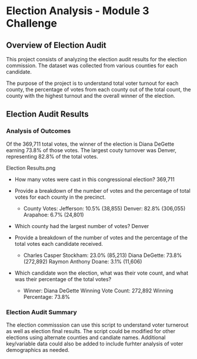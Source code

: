 # Election Analysis - Module 3 Challenge


## Overview of Election Audit

This project consists of analyzing the election audit results for the election commission.   The dataset was collected from various counties for each candidate. 


The purpose of the project is to understand total voter turnout for each county, the percentage of votes from each county out of the total count, the county with the highest turnout and the overall winner of the election.


## Election Audit Results


### Analysis of Outcomes 

Of the 369,711 total votes, the winner of the election is Diana DeGette earning 73.8% of those votes.  The largest couty turnover was Denver, representing 82.8% of the total votes.


Election Results.png

- How many votes were cast in this congressional election? 369,711

- Provide a breakdown of the number of votes and the percentage of total votes for each county in the precinct.
    - County Votes:
     Jefferson: 10.5% (38,855)
     Denver: 82.8% (306,055)
     Arapahoe: 6.7% (24,801)

- Which county had the largest number of votes? Denver

- Provide a breakdown of the number of votes and the percentage of the total votes each candidate received.

    - Charles Casper Stockham: 23.0% (85,213)
    Diana DeGette: 73.8% (272,892)
    Raymon Anthony Doane: 3.1% (11,606)

- Which candidate won the election, what was their vote count, and what was their percentage of the total votes?
    - Winner: Diana DeGette
    Winning Vote Count: 272,892
    Winning Percentage: 73.8%



### Election Audit Summary

The election commisssion can use this script to understand voter turnerout as well as election final results.  The script could be modified for other elections using alternate counties and candiate names.  Additional key/variable data could also be added to include furhter analysis of voter demographics as needed.
